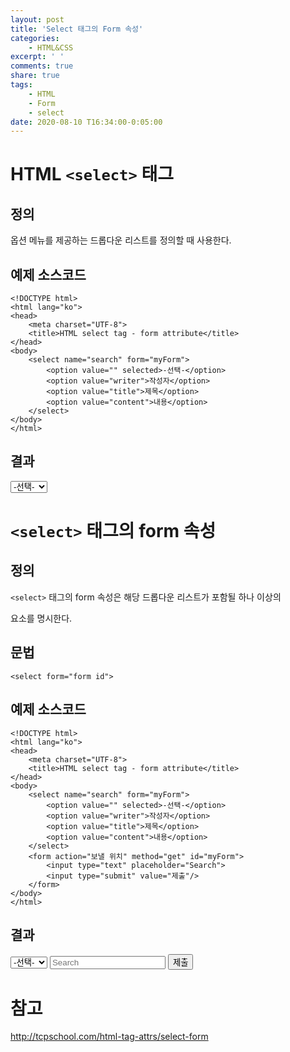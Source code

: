 ```yaml
---
layout: post
title: 'Select 태그의 Form 속성'
categories:
    - HTML&CSS
excerpt: ' '
comments: true
share: true
tags:
    - HTML
    - Form
    - select
date: 2020-08-10 T16:34:00-0:05:00
---
```


# HTML `<select>` 태그
## 정의
옵션 메뉴를 제공하는 드롭다운 리스트를 정의할 때 사용한다.

## 예제 소스코드
```
<!DOCTYPE html>
<html lang="ko">
<head>
	<meta charset="UTF-8">
	<title>HTML select tag - form attribute</title>
</head>
<body>
    <select name="search" form="myForm">
      	<option value="" selected>-선택-</option>
        <option value="writer">작성자</option>
        <option value="title">제목</option>
        <option value="content">내용</option>
    </select>
</body>
</html>
```
## 결과

<html lang="ko">
<head>
	<meta charset="UTF-8">
	<title>HTML select tag - form attribute</title>
</head>
<body>
    <select name="search" form="myForm">
      	<option value="" selected>-선택-</option>
        <option value="writer">작성자</option>
        <option value="title">제목</option>
        <option value="content">내용</option>
    </select>
</body>
</html>
<br/>

# `<select>` 태그의 form 속성
## 정의
`<select>` 태그의 form 속성은 해당 드롭다운 리스트가 포함될 하나 이상의 <form> 요소를 명시한다.

## 문법

```
<select form="form id">
```

## 예제 소스코드
```
<!DOCTYPE html>
<html lang="ko">
<head>
	<meta charset="UTF-8">
	<title>HTML select tag - form attribute</title>
</head>
<body>
    <select name="search" form="myForm">
      	<option value="" selected>-선택-</option>
        <option value="writer">작성자</option>
        <option value="title">제목</option>
        <option value="content">내용</option>
    </select>
    <form action="보낼 위치" method="get" id="myForm">
        <input type="text" placeholder="Search">
        <input type="submit" value="제출"/>
    </form>
</body>
</html>
```

## 결과
<html lang="ko">
<head>
	<meta charset="UTF-8">
	<title>HTML select tag - form attribute</title>
</head>
<body>
    <select name="search" form="myForm">
      	<option value="" selected>-선택-</option>
        <option value="writer">작성자</option>
        <option value="title">제목</option>
        <option value="content">내용</option>
    </select>
    <form action="보낼 위치" method="get" id="myForm">
        <input type="text" name="content" placeholder="Search">
        <input type="submit" value="제출"/>
    </form>
</body>
</html>

# 참고
http://tcpschool.com/html-tag-attrs/select-form